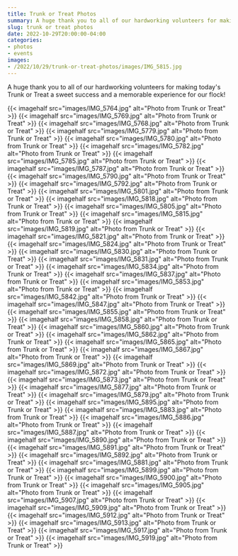 ```yaml
--- 
title: Trunk or Treat Photos
summary: A huge thank you to all of our hardworking volunteers for making Trunk or Treat successful!
slug: trunk or treat photos
date: 2022-10-29T20:00:00-04:00
categories:
- photos
- events
images: 
- /2022/10/29/trunk-or-treat-photos/images/IMG_5815.jpg
---
```


A huge thank you to all of our hardworking volunteers for making today's Trunk or Treat a sweet success and a memorable experience for our flock!

{{< imagehalf src="images/IMG_5764.jpg" alt="Photo from Trunk or Treat" >}}
{{< imagehalf src="images/IMG_5769.jpg" alt="Photo from Trunk or Treat" >}}
{{< imagehalf src="images/IMG_5768.jpg" alt="Photo from Trunk or Treat" >}}
{{< imagehalf src="images/IMG_5779.jpg" alt="Photo from Trunk or Treat" >}}
{{< imagehalf src="images/IMG_5780.jpg" alt="Photo from Trunk or Treat" >}}
{{< imagehalf src="images/IMG_5782.jpg" alt="Photo from Trunk or Treat" >}}
{{< imagehalf src="images/IMG_5785.jpg" alt="Photo from Trunk or Treat" >}}
{{< imagehalf src="images/IMG_5787.jpg" alt="Photo from Trunk or Treat" >}}
{{< imagehalf src="images/IMG_5790.jpg" alt="Photo from Trunk or Treat" >}}
{{< imagehalf src="images/IMG_5792.jpg" alt="Photo from Trunk or Treat" >}}
{{< imagehalf src="images/IMG_5801.jpg" alt="Photo from Trunk or Treat" >}}
{{< imagehalf src="images/IMG_5818.jpg" alt="Photo from Trunk or Treat" >}}
{{< imagehalf src="images/IMG_5805.jpg" alt="Photo from Trunk or Treat" >}}
{{< imagehalf src="images/IMG_5815.jpg" alt="Photo from Trunk or Treat" >}}
{{< imagehalf src="images/IMG_5819.jpg" alt="Photo from Trunk or Treat" >}}
{{< imagehalf src="images/IMG_5821.jpg" alt="Photo from Trunk or Treat" >}}
{{< imagehalf src="images/IMG_5824.jpg" alt="Photo from Trunk or Treat" >}}
{{< imagehalf src="images/IMG_5830.jpg" alt="Photo from Trunk or Treat" >}}
{{< imagehalf src="images/IMG_5831.jpg" alt="Photo from Trunk or Treat" >}}
{{< imagehalf src="images/IMG_5834.jpg" alt="Photo from Trunk or Treat" >}}
{{< imagehalf src="images/IMG_5837.jpg" alt="Photo from Trunk or Treat" >}}
{{< imagehalf src="images/IMG_5853.jpg" alt="Photo from Trunk or Treat" >}}
{{< imagehalf src="images/IMG_5842.jpg" alt="Photo from Trunk or Treat" >}}
{{< imagehalf src="images/IMG_5847.jpg" alt="Photo from Trunk or Treat" >}}
{{< imagehalf src="images/IMG_5855.jpg" alt="Photo from Trunk or Treat" >}}
{{< imagehalf src="images/IMG_5858.jpg" alt="Photo from Trunk or Treat" >}}
{{< imagehalf src="images/IMG_5860.jpg" alt="Photo from Trunk or Treat" >}}
{{< imagehalf src="images/IMG_5862.jpg" alt="Photo from Trunk or Treat" >}}
{{< imagehalf src="images/IMG_5865.jpg" alt="Photo from Trunk or Treat" >}}
{{< imagehalf src="images/IMG_5867.jpg" alt="Photo from Trunk or Treat" >}}
{{< imagehalf src="images/IMG_5869.jpg" alt="Photo from Trunk or Treat" >}}
{{< imagehalf src="images/IMG_5872.jpg" alt="Photo from Trunk or Treat" >}}
{{< imagehalf src="images/IMG_5873.jpg" alt="Photo from Trunk or Treat" >}}
{{< imagehalf src="images/IMG_5877.jpg" alt="Photo from Trunk or Treat" >}}
{{< imagehalf src="images/IMG_5879.jpg" alt="Photo from Trunk or Treat" >}}
{{< imagehalf src="images/IMG_5895.jpg" alt="Photo from Trunk or Treat" >}}
{{< imagehalf src="images/IMG_5883.jpg" alt="Photo from Trunk or Treat" >}}
{{< imagehalf src="images/IMG_5886.jpg" alt="Photo from Trunk or Treat" >}}
{{< imagehalf src="images/IMG_5887.jpg" alt="Photo from Trunk or Treat" >}}
{{< imagehalf src="images/IMG_5890.jpg" alt="Photo from Trunk or Treat" >}}
{{< imagehalf src="images/IMG_5891.jpg" alt="Photo from Trunk or Treat" >}}
{{< imagehalf src="images/IMG_5892.jpg" alt="Photo from Trunk or Treat" >}}
{{< imagehalf src="images/IMG_5881.jpg" alt="Photo from Trunk or Treat" >}}
{{< imagehalf src="images/IMG_5899.jpg" alt="Photo from Trunk or Treat" >}}
{{< imagehalf src="images/IMG_5900.jpg" alt="Photo from Trunk or Treat" >}}
{{< imagehalf src="images/IMG_5905.jpg" alt="Photo from Trunk or Treat" >}}
{{< imagehalf src="images/IMG_5907.jpg" alt="Photo from Trunk or Treat" >}}
{{< imagehalf src="images/IMG_5909.jpg" alt="Photo from Trunk or Treat" >}}
{{< imagehalf src="images/IMG_5912.jpg" alt="Photo from Trunk or Treat" >}}
{{< imagehalf src="images/IMG_5913.jpg" alt="Photo from Trunk or Treat" >}}
{{< imagehalf src="images/IMG_5917.jpg" alt="Photo from Trunk or Treat" >}}
{{< imagehalf src="images/IMG_5919.jpg" alt="Photo from Trunk or Treat" >}}